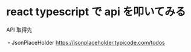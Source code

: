 # react typescript で api を叩いてみる

API 取得先

・JsonPlaceHolder
https://jsonplaceholder.typicode.com/todos
